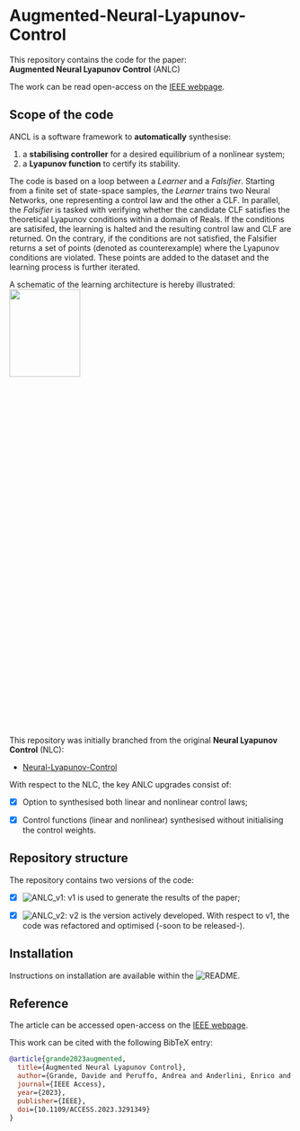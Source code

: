 # Augmented-Neural-Lyapunov-Control
This repository contains the code for the paper:  
**Augmented Neural Lyapunov Control** (ANLC)  
  
The work can be read open-access on the [IEEE webpage](https://ieeexplore.ieee.org/document/10171339).  
  
  
## Scope of the code
ANCL is a software framework to **automatically** synthesise:  
1. a **stabilising controller** for a desired equilibrium of a nonlinear system;  
2. a **Lyapunov function** to certify its stability.    
  
The code is based on a loop between a *Learner* and a *Falsifier*. Starting from a finite set of state-space samples, the *Learner* trains two Neural Networks, one representing a control law and the other a CLF. In parallel, the *Falsifier* is tasked with verifying whether the candidate CLF satisfies the theoretical Lyapunov conditions within a domain of Reals. If the conditions are satisifed, the learning is halted and the resulting control law and CLF are returned. On the contrary, if the conditions are not satisfied, the Falsifier returns a set of points (denoted as counterexample) where the Lyapunov conditions are violated. These points are added to the dataset and the learning process is further iterated.    
   
A schematic of the learning architecture is hereby illustrated:  
<img src="https://github.com/grande-dev/Augmented-Neural-Lyapunov-Control/blob/master/ANLC_v1/documentation/images/learning_scheme.png" width=50% height=20%>


This repository was initially branched from the original **Neural Lyapunov Control** (NLC):  
- [Neural-Lyapunov-Control](https://github.com/YaChienChang/Neural-Lyapunov-Control)  
  
With respect to the NLC, the key ANLC upgrades consist of:
- [x] Option to synthesised both linear and nonlinear control laws;  
- [x] Control functions (linear and nonlinear) synthesised without initialising the control weights.
  

## Repository structure  
The repository contains two versions of the code:    
- [x] ![ANLC_v1](./ANLC_v1): v1 is used to generate the results of the paper;    
- [x] ![ANLC_v2](./ANLC_v2): v2 is the version actively developed. With respect to v1, the code was refactored and optimised (-soon to be released-).  
  
  
## Installation  
Instructions on installation are available within the ![README](./ANLC_v1/README.md/).    


## Reference  
The article can be accessed open-access on the [IEEE webpage](https://ieeexplore.ieee.org/document/10171339/).
  
This work can be cited with the following BibTeX entry:  

```bibtex
@article{grande2023augmented,
  title={Augmented Neural Lyapunov Control},
  author={Grande, Davide and Peruffo, Andrea and Anderlini, Enrico and Salavasidis, Georgios},
  journal={IEEE Access},
  year={2023},
  publisher={IEEE},
  doi={10.1109/ACCESS.2023.3291349}
}
``` 

